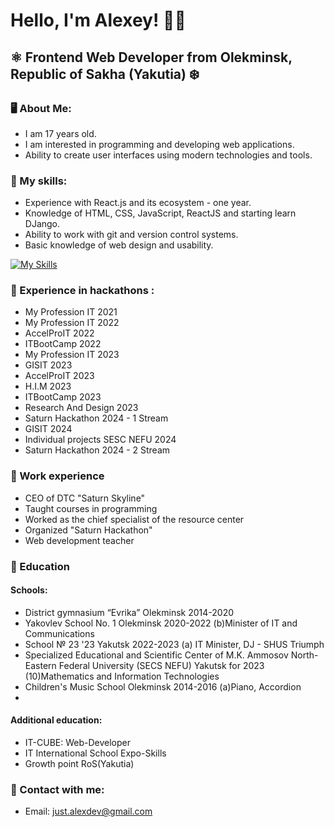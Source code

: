 # Hello, I'm Alexey! 👋🏻

## ⚛️ Frontend Web Developer from Olekminsk, Republic of Sakha (Yakutia) ❄️

### 🖥️ About Me:

- I am 17 years old.
- I am interested in programming and developing web applications.
- Ability to create user interfaces using modern technologies and tools.

### 🧠 My skills:

- Experience with React.js and its ecosystem - one year.
- Knowledge of HTML, CSS, JavaScript, ReactJS and starting learn DJango.
- Ability to work with git and version control systems.
- Basic knowledge of web design and usability.

[![My Skills](https://skillicons.dev/icons?i=html,css,js,react,tailwindcss,figma,git,github,linux,python,django)](https://skillicons.dev)

### 💎 Experience in hackathons :

- My Profession IT 2021
- My Profession IT 2022
- AccelProIT 2022
- ITBootCamp 2022
- My Profession IT 2023
- GISIT 2023
- AccelProIT 2023
- H.I.M 2023
- ITBootCamp 2023
- Research And Design 2023
- Saturn Hackathon 2024 - 1 Stream
- GISIT 2024
- Individual projects SESC NEFU 2024
- Saturn Hackathon 2024 - 2 Stream

### 💾 Work experience

- CEO of DTC "Saturn Skyline"
- Taught courses in programming
- Worked as the chief specialist of the resource center
- Organized "Saturn Hackathon"
- Web development teacher

### 📕 Education
#### Schools:
- District gymnasium “Evrika” Olekminsk 2014-2020
- Yakovlev School No. 1 Olekminsk 2020-2022 (b)Minister of IT and Communications
- School № 23 '23 Yakutsk 2022-2023 (a) IT Minister, DJ - SHUS Triumph
- Specialized Educational and Scientific Center of M.K. Ammosov North-Eastern Federal University (SECS NEFU) Yakutsk for 2023 (10)Mathematics and Information Technologies
- Children's Music School Olekminsk 2014-2016 (a)Piano, Accordion
- 

#### Additional education:
- IT-CUBE: Web-Developer
- IT International School Expo-Skills
- Growth point RoS(Yakutia)

### 📧 Contact with me:

- Email: just.alexdev@gmail.com

